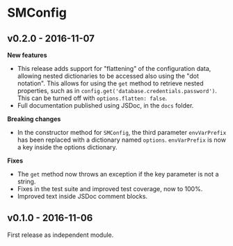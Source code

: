 # SMConfig

## v0.2.0 - 2016-11-07

**New features**

- This release adds support for "flattening" of the configuration data, allowing nested dictionaries to be accessed also using the "dot notation". This allows for using the `get` method to retrieve nested properties, such as in `config.get('database.credentials.password')`. This can be turned off with `options.flatten: false`.
- Full documentation published using JSDoc, in the `docs` folder.

**Breaking changes**

- In the constructor method for `SMConfig`, the third parameter `envVarPrefix` has been replaced with a dictionary named `options`. `envVarPrefix` is now a key inside the options dictionary.

**Fixes**

- The `get` method now throws an exception if the key parameter is not a string.
- Fixes in the test suite and improved test coverage, now to 100%.
- Improved text inside JSDoc comment blocks.

## v0.1.0 - 2016-11-06

First release as independent module.
